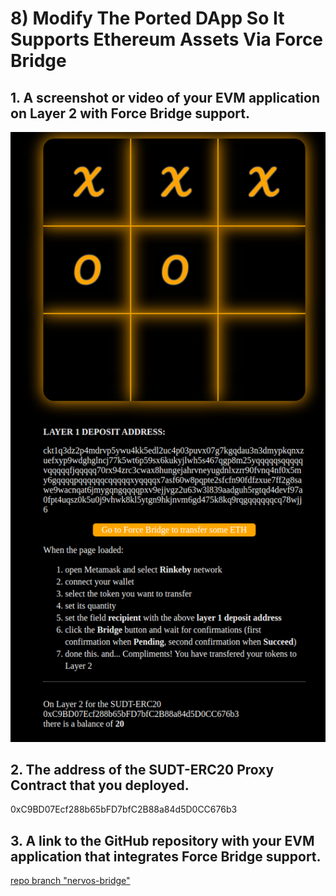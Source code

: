 # 8) Modify The Ported DApp So It Supports Ethereum Assets Via Force Bridge 

## 1. A screenshot or video of your EVM application on Layer 2 with Force Bridge support.
![screenshot force bridge support](screenshot-force-bridge-support.png)

## 2. The address of the SUDT-ERC20 Proxy Contract that you deployed.
0xC9BD07Ecf288b65bFD7bfC2B88a84d5D0CC676b3

## 3. A link to the GitHub repository with your EVM application that integrates Force Bridge support.
[repo branch "nervos-bridge"](https://github.com/fabioktldaf/nervosnetwork/tree/main/08)
